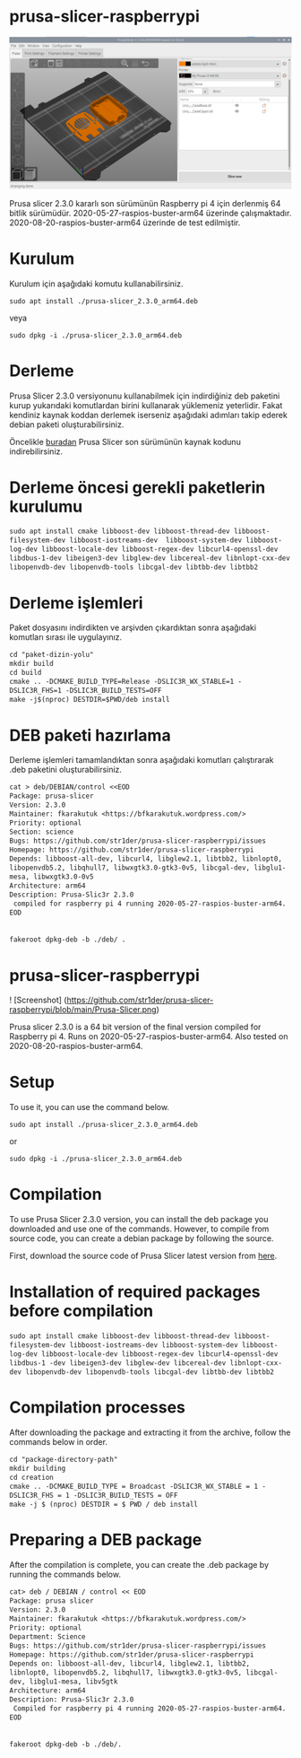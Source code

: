 # prusa-slicer-raspberrypi

![Screenshot](https://github.com/str1der/prusa-slicer-raspberrypi/blob/main/Prusa-Slicer.png)

Prusa slicer 2.3.0 kararlı son sürümünün Raspberry pi 4 için derlenmiş 64 bitlik sürümüdür. 2020-05-27-raspios-buster-arm64 üzerinde çalışmaktadır. 2020-08-20-raspios-buster-arm64 üzerinde de test edilmiştir.

# Kurulum

Kurulum için aşağıdaki komutu kullanabilirsiniz. 

```
sudo apt install ./prusa-slicer_2.3.0_arm64.deb
```
veya

```
sudo dpkg -i ./prusa-slicer_2.3.0_arm64.deb
```



# Derleme
Prusa Slicer 2.3.0 versiyonunu kullanabilmek için indirdiğiniz deb paketini kurup yukarıdaki komutlardan birini kullanarak yüklemeniz yeterlidir. Fakat kendiniz kaynak koddan derlemek iserseniz aşağıdaki adımları takip ederek debian paketi oluşturabilirsiniz. 

Öncelikle [buradan](https://github.com/prusa3d/PrusaSlicer/releases) Prusa Slicer son sürümünün kaynak kodunu indirebilirsiniz.

# Derleme öncesi gerekli paketlerin kurulumu

```
sudo apt install cmake libboost-dev libboost-thread-dev libboost-filesystem-dev libboost-iostreams-dev  libboost-system-dev libboost-log-dev libboost-locale-dev libboost-regex-dev libcurl4-openssl-dev libdbus-1-dev libeigen3-dev libglew-dev libcereal-dev libnlopt-cxx-dev libopenvdb-dev libopenvdb-tools libcgal-dev libtbb-dev libtbb2
```

# Derleme işlemleri 
Paket dosyasını indirdikten ve arşivden çıkardıktan sonra aşağıdaki komutları sırası ile uygulayınız. 
```
cd "paket-dizin-yolu"
mkdir build
cd build
cmake .. -DCMAKE_BUILD_TYPE=Release -DSLIC3R_WX_STABLE=1 -DSLIC3R_FHS=1 -DSLIC3R_BUILD_TESTS=OFF
make -j$(nproc) DESTDIR=$PWD/deb install
```

# DEB paketi hazırlama

Derleme işlemleri tamamlandıktan sonra aşağıdaki komutları çalıştırarak .deb paketini oluşturabilirsiniz. 

```
cat > deb/DEBIAN/control <<EOD
Package: prusa-slicer
Version: 2.3.0
Maintainer: fkarakutuk <https://bfkarakutuk.wordpress.com/>
Priority: optional
Section: science
Bugs: https://github.com/str1der/prusa-slicer-raspberrypi/issues
Homepage: https://github.com/str1der/prusa-slicer-raspberrypi
Depends: libboost-all-dev, libcurl4, libglew2.1, libtbb2, libnlopt0, libopenvdb5.2, libqhull7, libwxgtk3.0-gtk3-0v5, libcgal-dev, libglu1-mesa, libwxgtk3.0-0v5
Architecture: arm64
Description: Prusa-Slic3r 2.3.0
 compiled for raspberry pi 4 running 2020-05-27-raspios-buster-arm64.
EOD


fakeroot dpkg-deb -b ./deb/ .
```

# prusa-slicer-raspberrypi

! [Screenshot] (https://github.com/str1der/prusa-slicer-raspberrypi/blob/main/Prusa-Slicer.png)

Prusa slicer 2.3.0 is a 64 bit version of the final version compiled for Raspberry pi 4. Runs on 2020-05-27-raspios-buster-arm64. Also tested on 2020-08-20-raspios-buster-arm64.

# Setup

To use it, you can use the command below.

```
sudo apt install ./prusa-slicer_2.3.0_arm64.deb
```

or

```
sudo dpkg -i ./prusa-slicer_2.3.0_arm64.deb
```



# Compilation
To use Prusa Slicer 2.3.0 version, you can install the deb package you downloaded and use one of the commands. However, to compile from source code, you can create a debian package by following the source.

First, download the source code of Prusa Slicer latest version from [here](https://github.com/prusa3d/PrusaSlicer/releases).

# Installation of required packages before compilation

```
sudo apt install cmake libboost-dev libboost-thread-dev libboost-filesystem-dev libboost-iostreams-dev libboost-system-dev libboost-log-dev libboost-locale-dev libboost-regex-dev libcurl4-openssl-dev libdbus-1 -dev libeigen3-dev libglew-dev libcereal-dev libnlopt-cxx-dev libopenvdb-dev libopenvdb-tools libcgal-dev libtbb-dev libtbb2
```

# Compilation processes
After downloading the package and extracting it from the archive, follow the commands below in order.
```
cd "package-directory-path"
mkdir building
cd creation
cmake .. -DCMAKE_BUILD_TYPE = Broadcast -DSLIC3R_WX_STABLE = 1 -DSLIC3R_FHS = 1 -DSLIC3R_BUILD_TESTS = OFF
make -j $ (nproc) DESTDIR = $ PWD / deb install
```

# Preparing a DEB package

After the compilation is complete, you can create the .deb package by running the commands below.

```
cat> deb / DEBIAN / control << EOD
Package: prusa slicer
Version: 2.3.0
Maintainer: fkarakutuk <https://bfkarakutuk.wordpress.com/>
Priority: optional
Department: Science
Bugs: https://github.com/str1der/prusa-slicer-raspberrypi/issues
Homepage: https://github.com/str1der/prusa-slicer-raspberrypi
Depends on: libboost-all-dev, libcurl4, libglew2.1, libtbb2, libnlopt0, libopenvdb5.2, libqhull7, libwxgtk3.0-gtk3-0v5, libcgal-dev, libglu1-mesa, libv5gtk
Architecture: arm64
Description: Prusa-Slic3r 2.3.0
 Compiled for raspberry pi 4 running 2020-05-27-raspios-buster-arm64.
EOD


fakeroot dpkg-deb -b ./deb/.
```





